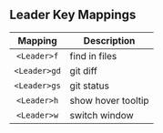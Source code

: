 ## Leader Key Mappings
| Mapping      | Description        |
| :-:          | -                  |
| `<Leader>f`  | find in files      |
| `<Leader>gd` | git diff           |
| `<Leader>gs` | git status         |
| `<Leader>h`  | show hover tooltip |
| `<Leader>w`  | switch window      |
